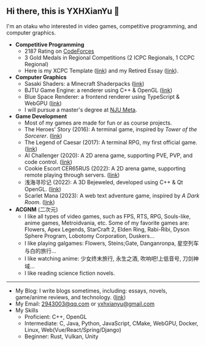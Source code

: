 ## Hi there, this is YXHXianYu 👋

I'm an otaku who interested in video games, competitive programming, and computer graphics.

* **Competitive Programming**
  * 2187 Rating on [CodeForces](https://codeforces.com/profile/YXH_XianYu)
  * 3 Gold Medals in Regional Competitions (2 ICPC Regionals, 1 CCPC Regional)
  * Here is my XCPC Template ([link](https://github.com/YXHXianYu/YXHXianYu-XCPC-Template)) and my Retired Essay ([link](https://yxhxianyu.fun/2024/06/06/%E8%87%B4%E6%88%91%E7%9A%84%E5%85%AB%E5%B9%B4%E7%AE%97%E6%B3%95%E7%AB%9E%E8%B5%9B%E7%94%9F%E6%B6%AF/)).
* **Computer Graphics**
  * Sasaki Shaders: a Minecraft Shaderpacks ([link](https://github.com/YXHXianYu/Sasaki-Shaders))
  * BJTU Game Engine: a renderer using C++ & OpenGL ([link](https://github.com/YXHXianYu/BJTU-Game-Engine))
  * Blue Space Renderer: a frontend renderer using TypeScript & WebGPU ([link](https://github.com/lovekdl/2023-BJTU-Summer-Project))
  * I will pursue a master's degree at [NJU Meta](http://www.njumeta.com/).
* **Game Development**
  * Most of my games are made for fun or as course projects.
  * The Heroes' Story (2016): A terminal game, inspired by *Tower of the Sorcerer*. ([link](https://github.com/YXHXianYu/My-Ancient-Games/tree/main/The%20Heroes'%20Story))
  * The Legend of Caesar (2017): A terminal RPG, my first official game. ([link](https://github.com/YXHXianYu/My-Ancient-Games/tree/main/The%20Legend%20of%20Caesar%20%E5%87%AF%E6%92%92%E4%BC%A0%E8%AF%B4))
  * AI Challenger (2020): A 2D arena game, supporting PVE, PVP, and code control. ([link](https://github.com/YXHXianYu/AIChallenger))
  * Cookie Escort CER65RUS (2022): A 2D arena game, supporting remote playing through servers. ([link](https://github.com/YXHXianYu/Cookie-Escort-CER-65-RUS))
  * 浅海寻珍记 (2022): A 3D Bejeweled, developed using C++ & Qt OpenGL. ([link](https://github.com/YXHXianYu/2022-BJTU-DataStructure-FinalProject))
  * Scarlet Mana (2023): A web text adventure game, inspired by *A Dark Room*. ([link](https://github.com/FooLiqi/2023-BJTU-Web-Project))
* **ACGNM** (二次元)
  * I like all types of video games, such as FPS, RTS, RPG, Souls-like, anime games, Metroidvania, etc. Some of my favorite games are: Flowers, Apex Legends, StarCraft 2, Elden Ring, Rabi-Ribi, Dyson Sphere Program, Lobotomy Corporation, Duskers...
  * I like playing galgames: Flowers, Steins;Gate, Danganronpa, 星空列车与白的旅行...
  * I like watching anime: 少女终末旅行, 永生之酒, 吹响吧!上低音号, 刀剑神域...
  * I like reading science fiction novels.

***

* My Blog: I write blogs sometimes, including: essays, novels, game/anime reviews, and technology. ([link](https://yxhxianyu.fun/))
* My Email: 2943003@qq.com or yxhxianyu@gmail.com
* My Skills
  * Proficient: C++, OpenGL
  * Intermediate: C, Java, Python, JavaScript, CMake, WebGPU, Docker, Linux, Web(Vue/React/Spring/Django)
  * Beginner: Rust, Vulkan, Unity
